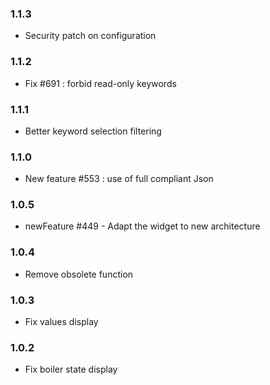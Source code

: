 ### 1.1.3
* Security patch on configuration

### 1.1.2
* Fix #691 : forbid read-only keywords

### 1.1.1
* Better keyword selection filtering

### 1.1.0
* New feature #553 : use of full compliant Json

### 1.0.5
* newFeature #449 - Adapt the widget to new architecture

### 1.0.4
* Remove obsolete function

### 1.0.3
* Fix values display

### 1.0.2
* Fix boiler state display